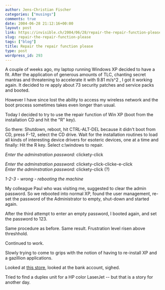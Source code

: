 ```yaml
---
author: Jens-Christian Fischer
categories: ["musings"]
comments: true
date: 2004-06-28 21:12:16+00:00
layout: post
link: https://invisible.ch/2004/06/28/repair-the-repair-function-please/
slug: repair-the-repair-function-please
tags: ["blog"]
title: Repair the repair function please
type: post
wordpress_id: 293
---
```


A couple of weeks ago, my laptop running Windows XP decided to have a fit. After the application of generous amounts of TLC, chanting secret mantras and threatening to accelerate it with 9.81 m/s^2 , I got it working again. It decided to re apply about 73 security patches and service packs and booted.

However I have since lost the ability to access my wireless network and the boot process sometimes takes even longer than usual.

Today I decided to try to use the repair function of Win XP (boot from the installation CD and hit the "R" key).

So there: Shutdown, reboot, hit CTRL-ALT-DEL because it didn't boot from CD, press F-12, select the CD drive. Wait for the installation routines to load all kinds of interesting device drivers for esoteric devices, one at a time and finally: Hit the R key. Select c:\windows to repair.

_Enter the adminstration password:_ clickety-click  

_Enter the adminstration password:_ clickety-click-clicke-e-click  
_Enter the adminstration password:_ clickety-click (?)  

_1-2-3 - wrong - rebooting the machine_  


My colleague Paul who was visiting me, suggested to clear the admin password. So we rebooted into normal XP, found the user management, re-set the password of the Administrator to empty, shut-down and started again.

After the third attempt to enter an empty password, I booted again, and set the password to 123.

Same procedure as before. Same result. Frustration level risen above threshhold.

Continued to work.

Slowly trying to come to grips with the notion of having to re-install XP and a gazillion applications.

Looked at [this store](https://store.apple.com/), looked at the bank account, sighed.

Tried to find a duplex unit for a HP color LaserJet -- but that is a story for another day.

